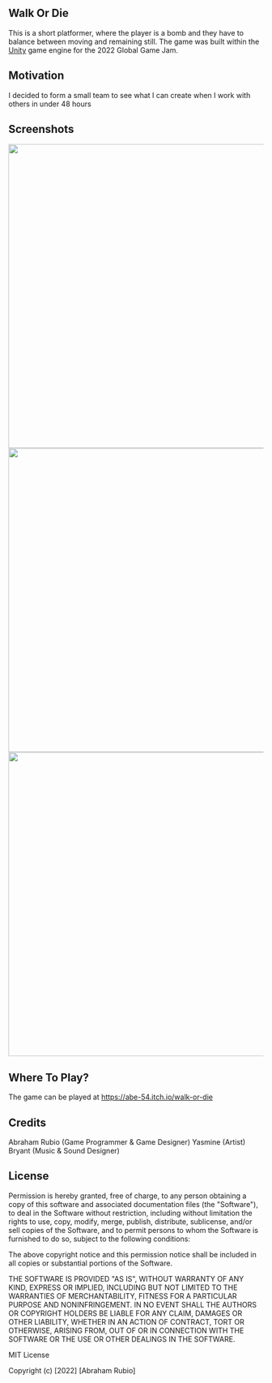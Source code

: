 ## Walk Or Die
This is a short platformer, where the player is a bomb and they have to balance between moving and remaining still. The game was built within the [Unity](https://unity.com/) game engine for the 2022 Global Game Jam.

## Motivation
I decided to form a small team to see what I can create when I work with others in under 48 hours
 
## Screenshots
<p float="left">
  <img src="https://user-images.githubusercontent.com/93175657/197501061-784e8cb6-2752-4195-8ac5-af79cf443e7a.png" width="600" />
  <img src="https://user-images.githubusercontent.com/93175657/197501194-7a3cb27d-77d0-4d82-b34b-9e6a70b5965b.png" width="600" /> 
  <img src="https://user-images.githubusercontent.com/93175657/197501496-ca513c30-9a9f-4b08-9d66-71ebad3f9356.png" width="600" />
</p>



## Where To Play?
The game can be played at https://abe-54.itch.io/walk-or-die

## Credits
Abraham Rubio (Game Programmer & Game Designer)
Yasmine (Artist)
Bryant (Music & Sound Designer)


## License
Permission is hereby granted, free of charge, to any person obtaining a copy
of this software and associated documentation files (the "Software"), to deal
in the Software without restriction, including without limitation the rights
to use, copy, modify, merge, publish, distribute, sublicense, and/or sell
copies of the Software, and to permit persons to whom the Software is
furnished to do so, subject to the following conditions:

The above copyright notice and this permission notice shall be included in all
copies or substantial portions of the Software.

THE SOFTWARE IS PROVIDED "AS IS", WITHOUT WARRANTY OF ANY KIND, EXPRESS OR
IMPLIED, INCLUDING BUT NOT LIMITED TO THE WARRANTIES OF MERCHANTABILITY,
FITNESS FOR A PARTICULAR PURPOSE AND NONINFRINGEMENT. IN NO EVENT SHALL THE
AUTHORS OR COPYRIGHT HOLDERS BE LIABLE FOR ANY CLAIM, DAMAGES OR OTHER
LIABILITY, WHETHER IN AN ACTION OF CONTRACT, TORT OR OTHERWISE, ARISING FROM,
OUT OF OR IN CONNECTION WITH THE SOFTWARE OR THE USE OR OTHER DEALINGS IN THE
SOFTWARE.

MIT License

Copyright (c) [2022] [Abraham Rubio]
